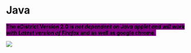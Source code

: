 # Java

<mark style="background-color:purple;">**The  eDistrict  Version 2.0 is**</mark><mark style="background-color:purple;">**&#x20;**</mark>_<mark style="background-color:purple;">**not dependent on Java applet and will work with Latest version of Firefox**</mark>_<mark style="background-color:purple;">**&#x20;**</mark><mark style="background-color:purple;">**and as well as google chrome**</mark>_<mark style="background-color:purple;">**.**</mark>_

![](../.gitbook/assets/java_original_logo_icon_146458.png)

## &#x20;
